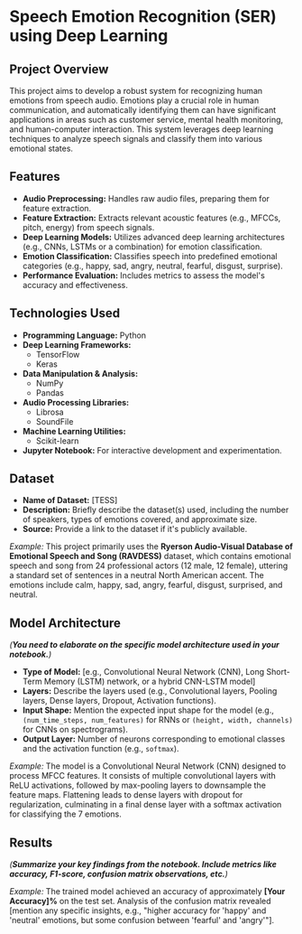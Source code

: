 # Speech Emotion Recognition (SER) using Deep Learning

## Project Overview

This project aims to develop a robust system for recognizing human emotions from speech audio. Emotions play a crucial role in human communication, and automatically identifying them can have significant applications in areas such as customer service, mental health monitoring, and human-computer interaction. This system leverages deep learning techniques to analyze speech signals and classify them into various emotional states.

## Features

* **Audio Preprocessing:** Handles raw audio files, preparing them for feature extraction.
* **Feature Extraction:** Extracts relevant acoustic features (e.g., MFCCs, pitch, energy) from speech signals.
* **Deep Learning Models:** Utilizes advanced deep learning architectures (e.g., CNNs, LSTMs or a combination) for emotion classification.
* **Emotion Classification:** Classifies speech into predefined emotional categories (e.g., happy, sad, angry, neutral, fearful, disgust, surprise).
* **Performance Evaluation:** Includes metrics to assess the model's accuracy and effectiveness.

## Technologies Used

* **Programming Language:** Python
* **Deep Learning Frameworks:**
    * TensorFlow
    * Keras
* **Data Manipulation & Analysis:**
    * NumPy
    * Pandas
* **Audio Processing Libraries:**
    * Librosa
    * SoundFile
* **Machine Learning Utilities:**
    * Scikit-learn
* **Jupyter Notebook:** For interactive development and experimentation.

## Dataset
* **Name of Dataset:** [TESS]
* **Description:** Briefly describe the dataset(s) used, including the number of speakers, types of emotions covered, and approximate size.
* **Source:** Provide a link to the dataset if it's publicly available.

*Example:*
This project primarily uses the **Ryerson Audio-Visual Database of Emotional Speech and Song (RAVDESS)** dataset, which contains emotional speech and song from 24 professional actors (12 male, 12 female), uttering a standard set of sentences in a neutral North American accent. The emotions include calm, happy, sad, angry, fearful, disgust, surprised, and neutral.

## Model Architecture

*(**You need to elaborate on the specific model architecture used in your notebook.**)*

* **Type of Model:** [e.g., Convolutional Neural Network (CNN), Long Short-Term Memory (LSTM) network, or a hybrid CNN-LSTM model]
* **Layers:** Describe the layers used (e.g., Convolutional layers, Pooling layers, Dense layers, Dropout, Activation functions).
* **Input Shape:** Mention the expected input shape for the model (e.g., `(num_time_steps, num_features)` for RNNs or `(height, width, channels)` for CNNs on spectrograms).
* **Output Layer:** Number of neurons corresponding to emotional classes and the activation function (e.g., `softmax`).

*Example:*
The model is a Convolutional Neural Network (CNN) designed to process MFCC features. It consists of multiple convolutional layers with ReLU activations, followed by max-pooling layers to downsample the feature maps. Flattening leads to dense layers with dropout for regularization, culminating in a final dense layer with a softmax activation for classifying the 7 emotions.

## Results

*(**Summarize your key findings from the notebook. Include metrics like accuracy, F1-score, confusion matrix observations, etc.**)*

*Example:*
The trained model achieved an accuracy of approximately **[Your Accuracy]%** on the test set. Analysis of the confusion matrix revealed [mention any specific insights, e.g., "higher accuracy for 'happy' and 'neutral' emotions, but some confusion between 'fearful' and 'angry'"].

